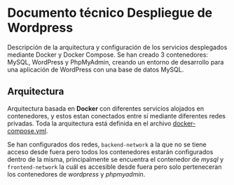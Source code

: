 # Documento técnico Despliegue de Wordpress

Descripción de la arquitectura y configuración de los servicios desplegados mediante Docker y Docker Compose.
Se han creado 3 contenedores: MySQL, WordPress y PhpMyAdmin, creando un entorno de desarrollo para una aplicación de WordPress con una base de datos MySQL.

## Arquitectura

Arquitectura basada en **Docker** con diferentes servicios alojados en contenedores, y estos estan conectados entre sí mediante diferentes redes privadas.
Toda la arquitectura está definida en el archivo [docker-compose.yml](./docker-compose.yml).

Se han configurados dos redes, `backend-network` a la que no se tiene acceso desde fuera pero todos los contenedores estarán configurados dentro de la misma, principalmente se encuentra el contenedor de *mysql* y `frontend-network` la cuál es accesible desde fuera pero solo perteneceran los contenedores de *wordpress* y *phpmyadmin*.


